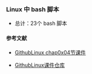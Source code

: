 ### Linux 中 bash 脚本 

+ 总计：23个  bash 脚本

#### 参考文献

+ [GithubLinux chap0x04节课件](https://c4pr1c3.github.io/LinuxSysAdmin/chap0x04.md.html#/title-slide)

+ [GithubLinux课件仓库](https://github.com/c4pr1c3/LinuxSysAdmin)
